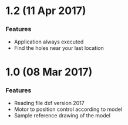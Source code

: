 # 1.2 (11 Apr 2017)

### Features

* Application always executed
* Find the holes near your last location

# 1.0 (08 Mar 2017)

### Features

* Reading file dxf version 2017
* Motor to position control according to model
* Sample reference drawing of the model